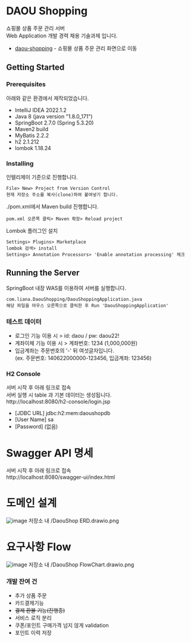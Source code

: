 # DAOU Shopping

쇼핑몰 상품 주문 관리 서버   
Web Application 개발 경력 채용 기술과제 입니다.   

* [daou-shopping](https://github.com/lianachoi/daou-shopping) - 쇼핑몰 상품 주문 관리 화면으로 이동


## Getting Started


### Prerequisites

아래와 같은 환경에서 제작되었습니다.


* IntelliJ IDEA 2022.1.2
* Java 8 (java version "1.8.0_171")
* SpringBoot 2.7.0 (Spring 5.3.20)
* Maven2 build
* MyBatis 2.2.2
* h2 2.1.212
* lombok 1.18.24


### Installing

인텔리제이 기준으로 진행합니다.

```
File> New> Project from Version Control
현재 저장소 주소를 복사(clone)하여 붙여넣기 합니다.
```

./pom.xml에서 Maven build 진행합니다.

``` 
pom.xml 오른쪽 클릭> Maven 확장> Reload project
```

Lombok 플러그인 설치

```
Settings> Plugins> Marketplace
lombok 검색> install
Settings> Annotation Processors> 'Enable annotation processing' 체크
```

## Running the Server

SpringBoot 내장 WAS를 이용하여 서버를 실행합니다.

```
com.liana.DaouShopping/DaouShoppingApplication.java
해당 파일을 마우스 오른쪽으로 클릭한 후 Run 'DaouShoppingApplication'
```

### 테스트 데이터
* 로그인 기능 이용 시 > id: daou / pw: daou22!
* 계좌이체 기능 이용 시 > 계좌번호: 1234 (1,000,000원)
* 입금계좌는 주문번호의 '-' 뒤 여섯글자입니다.   
  (ex. 주문번호: 140622000000-123456, 입금계좌: 123456)


### H2 Console
서버 시작 후 아래 링크로 접속   
서버 실행 시 table 과 기본 데이터는 생성됩니다.   
http://localhost:8080/h2-console/login.jsp
* [JDBC URL]   jdbc:h2:mem:daoushopdb
* [User Name] sa
* [Password] (없음)

# Swagger API 명세
서버 시작 후 아래 링크로 접속   
http://localhost:8080/swagger-ui/index.html

# 도메인 설계
![image](https://user-images.githubusercontent.com/24507556/173575715-51165cf7-b8fd-4acf-80b9-c61b60e75467.png)
저장소 내 /DaouShop ERD.drawio.png

# 요구사항 Flow
![image](https://user-images.githubusercontent.com/24507556/173575787-c16573cb-a556-424c-9a92-c56b5c405c90.png)
저장소 내 /DaouShop FlowChart.drawio.png

### 개발 잔여 건
* 추가 상품 주문
* 카드결제기능
* ~~결제 환불 기능(진행중)~~
* 서비스 로직 분리
* 쿠폰/포인트 구매가격 넘지 않게 validation
* 포인트 이력 저장
